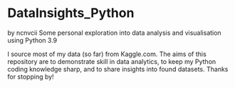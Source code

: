 # DataInsights_Python
by ncnvcii
Some personal exploration into data analysis and visualisation using Python 3.9

I source most of my data (so far) from Kaggle.com. The aims of this repository are to demonstrate skill in data analytics, to 
keep my Python coding knowledge sharp, and to share insights into found datasets. Thanks for stopping by!
